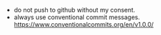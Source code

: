 - do not push to github without my consent.
- always use conventional commit messages. https://www.conventionalcommits.org/en/v1.0.0/